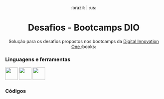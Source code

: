 <p align="center"> 
  :brazil: |
  :us: 
</p>
 
<h1 align="center">  Desafios - Bootcamps DIO </h1>

<p align="center"> 
  Solução para os desafios propostos nos bootcamps da 
  <a href="https://www.dio.me/"> Digital Innovation One </a> 
  :books: 
</p>

<!-- Ícones -->
<h3> Linguagens e ferramentas </h3>

<p>   
  <!-- Python -->
  <img src="https://raw.githubusercontent.com/jmnote/z-icons/master/svg/python.svg" width="40" height="40">
  
  <!-- VSCode -->
  <img src="https://cdn.jsdelivr.net/gh/devicons/devicon/icons/vscode/vscode-original-wordmark.svg" width="40" height="40">
  
  <!-- Java -->
  <img src="https://raw.githubusercontent.com/jmnote/z-icons/master/svg/java.svg" width="40" height="40">
</p>
 
<h3> Códigos </h3>
